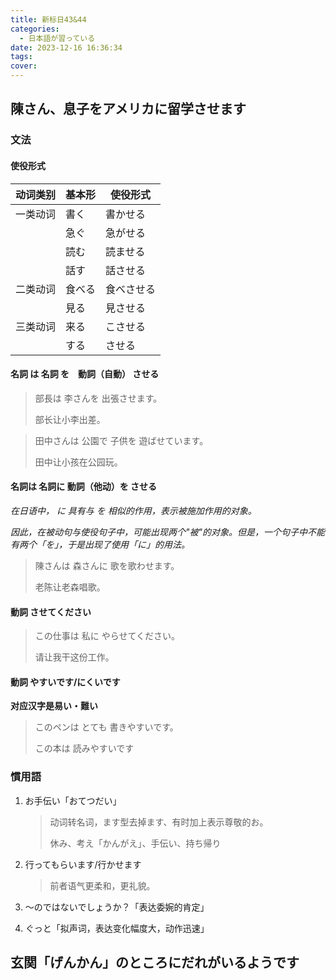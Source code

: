 ```yaml
---
title: 新标日43&44
categories:
  - 日本語が習っている
date: 2023-12-16 16:36:34
tags:
cover:
---
```


## 陳さん、息子をアメリカに留学させます

### 文法

#### 使役形式

| 动词类别 | 基本形 | 使役形式   |
| -------- | ------ | ---------- |
| 一类动词 | 書く   | 書かせる   |
|          | 急ぐ   | 急がせる   |
|          | 読む   | 読ませる   |
|          | 話す   | 話させる   |
| 二类动词 | 食べる | 食べさせる |
|          | 見る   | 見させる   |
| 三类动词 | 来る   | こさせる   |
|          | する   | させる     |

#### 名詞 は 名詞 を　動詞（自動） させる

> 部長は 李さんを 出張させます。
>
> 部长让小李出差。

> 田中さんは 公園で 子供を 遊ばせています。
>
> 田中让小孩在公园玩。

#### 名詞は 名詞に 動詞（他动）を させる

_在日语中， に 具有与 を 相似的作用，表示被施加作用的对象。_

_因此，在被动句与使役句子中，可能出现两个"被"的对象。但是，一个句子中不能有两个「を」，于是出现了使用「に」的用法。_

> 陳さんは 森さんに 歌を歌わせます。
>
> 老陈让老森唱歌。

#### 動詞 させてください

> この仕事は 私に やらせてください。
>
> 请让我干这份工作。

#### 動詞 やすいです/にくいです

**对应汉字是易い・難い**

> このペンは とても 書きやすいです。
>
> この本は 読みやすいです

### 慣用語

1. お手伝い「おてつだい」

   > 动词转名词，ます型去掉ます、有时加上表示尊敬的お。
   >
   > 休み、考え「かんがえ」、手伝い、持ち帰り

2. 行ってもらいます/行かせます

   > 前者语气更柔和，更礼貌。

3. ～のではないでしょうか？「表达委婉的肯定」

4. ぐっと「拟声词，表达变化幅度大，动作迅速」

## 玄関「げんかん」のところにだれがいるようです
